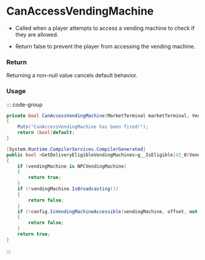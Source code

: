 # CanAccessVendingMachine
<Badge type="info" text="Vending"/><Badge type="danger" text="Carbon Compatible"/><Badge type="warning" text="Oxide Compatible"/>
- Called when a player attempts to access a vending machine to check if they are allowed.

- Return false to prevent the player from accessing the vending machine.

### Return
Returning a non-null value cancels default behavior.

### Usage
::: code-group
```csharp [Example]
private bool CanAccessVendingMachine(MarketTerminal marketTerminal, VendingMachine vendingMachine)
{
	Puts("CanAccessVendingMachine has been fired!");
	return (bool)default;
}
```
```csharp [Source — Assembly-CSharp @ MarketTerminal]
[System.Runtime.CompilerServices.CompilerGenerated]
public bool <GetDeliveryEligibleVendingMachines>g__IsEligible|42_0(VendingMachine vendingMachine, UnityEngine.Vector3 offset, int n)
{
	if (vendingMachine is NPCVendingMachine)
	{
		return true;
	}
	if (!vendingMachine.IsBroadcasting())
	{
		return false;
	}
	if (!config.IsVendingMachineAccessible(vendingMachine, offset, out var _))
	{
		return false;
	}
	return true;
}

```
:::
